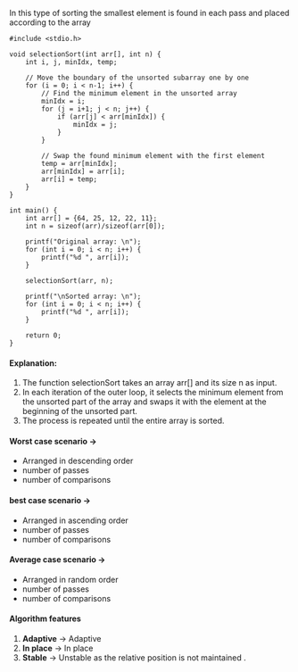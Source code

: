 In this type of sorting the smallest element is found in each pass and placed according to the array

```
#include <stdio.h>

void selectionSort(int arr[], int n) {
    int i, j, minIdx, temp;
    
    // Move the boundary of the unsorted subarray one by one
    for (i = 0; i < n-1; i++) {
        // Find the minimum element in the unsorted array
        minIdx = i;
        for (j = i+1; j < n; j++) {
            if (arr[j] < arr[minIdx]) {
                minIdx = j;
            }
        }
        
        // Swap the found minimum element with the first element
        temp = arr[minIdx];
        arr[minIdx] = arr[i];
        arr[i] = temp;
    }
}

int main() {
    int arr[] = {64, 25, 12, 22, 11};
    int n = sizeof(arr)/sizeof(arr[0]);
    
    printf("Original array: \n");
    for (int i = 0; i < n; i++) {
        printf("%d ", arr[i]);
    }
    
    selectionSort(arr, n);
    
    printf("\nSorted array: \n");
    for (int i = 0; i < n; i++) {
        printf("%d ", arr[i]);
    }
    
    return 0;
}
```

#### Explanation:
1. The function selectionSort takes an array arr[] and its size n as input.
2. In each iteration of the outer loop, it selects the minimum element from the unsorted part of the array and swaps it with the element at the beginning of the unsorted part.
3. The process is repeated until the entire array is sorted.
#### **Worst case scenario** ->
- Arranged in descending order 
- number of passes
- number of comparisons

#### **best case scenario** ->
- Arranged in ascending order 
- number of passes
- number of comparisons

#### **Average case scenario** ->
- Arranged in random order 
- number of passes
- number of comparisons
####  Algorithm features 

1. **Adaptive** -> Adaptive 
2. **In place** -> In place 
3. **Stable** -> Unstable as the relative position is not maintained .